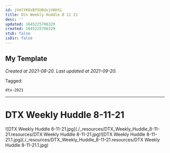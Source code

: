 ```yaml
---
id: jVmlYKOxBfSU6dvjVAHtL
title: Dtx Weekly Huddle 8 11 21
desc: ''
updated: 1645225706329
created: 1645225706329
stub: false
isDir: false
---
```

My Template
---

_Created at 2021-08-20._
_Last updated at 2021-09-20._



Tagged: 
```
dtx-2021
```


---

# DTX Weekly Huddle 8-11-21


![DTX Weekly Huddle 8-11-21.jpg](./_resources/DTX_Weekly_Huddle_8-11-21.resources/DTX Weekly Huddle 8-11-21.jpg)![DTX Weekly Huddle 8-11-21.1.jpg](./_resources/DTX_Weekly_Huddle_8-11-21.resources/DTX Weekly Huddle 8-11-21.1.jpg)

